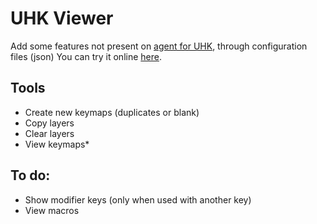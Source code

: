 # UHK Viewer

Add some features not present on [agent for UHK](https://github.com/UltimateHackingKeyboard/agent), through configuration files (json)
You can try it online [here](https://izk666.github.io/UHK-Viewer/).


## Tools

- Create new keymaps (duplicates or blank)
- Copy layers
- Clear layers
- View keymaps*

## To do:
- Show modifier keys (only when used with another key)
- View macros